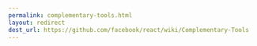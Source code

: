 ```yaml
---
permalink: complementary-tools.html
layout: redirect
dest_url: https://github.com/facebook/react/wiki/Complementary-Tools
---
```

